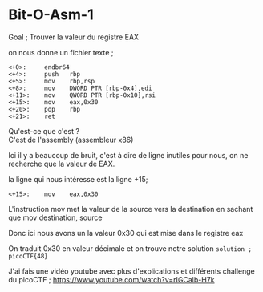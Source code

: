 # Bit-O-Asm-1 

Goal ; Trouver la valeur du registre EAX 

on nous donne un fichier texte ; 

````
<+0>:     endbr64 
<+4>:     push   rbp
<+5>:     mov    rbp,rsp
<+8>:     mov    DWORD PTR [rbp-0x4],edi
<+11>:    mov    QWORD PTR [rbp-0x10],rsi
<+15>:    mov    eax,0x30
<+20>:    pop    rbp
<+21>:    ret

````

Qu'est-ce que c'est ?   
C'est de l'assembly (assembleur x86)

Ici il y a beaucoup de bruit, c'est à dire de ligne inutiles pour nous, on ne recherche que la valeur de EAX. 

la ligne qui nous intéresse est la ligne +15; 
`````
<+15>:    mov    eax,0x30
``````
L'instruction mov met la valeur de la source vers la destination en sachant que mov destination, source

Donc ici nous avons un la valeur 0x30 qui est mise dans le registre eax

On traduit 0x30 en valeur décimale et on trouve notre solution
``solution ;  picoCTF{48}``

J'ai fais une vidéo youtube avec plus d'explications et différents challenge du picoCTF ; https://www.youtube.com/watch?v=rIGCalb-H7k 
